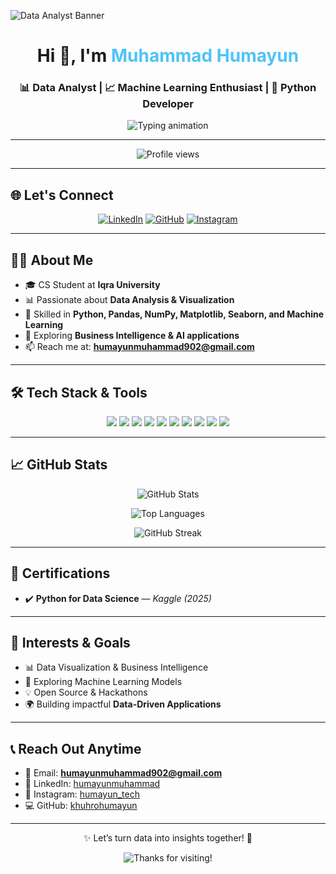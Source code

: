 <!-- Banner -->
![Data Analyst Banner](https://i.imgur.com/2yYayZk.png)

<h1 align="center">Hi 👋, I'm <span style="color:#4FC3F7;">Muhammad Humayun</span></h1>
<h3 align="center">📊 Data Analyst | 📈 Machine Learning Enthusiast | 🐍 Python Developer</h3>

<p align="center">
  <img src="https://readme-typing-svg.demolab.com/?font=Fira+Code&size=22&duration=3000&pause=1000&center=true&vCenter=true&width=900&lines=Transforming+Data+into+Insights;Passionate+about+Data+Science+%26+Visualization;Exploring+Machine+Learning+Models;Portfolio+%7C+Projects+%7C+Learning+Journey" alt="Typing animation" />
</p>

---

<p align="center">
  <img src="https://komarev.com/ghpvc/?username=khuhrohumayun&label=Profile%20Views&color=0e75b6&style=flat-square" alt="Profile views"/>
</p>

---

## 🌐 Let's Connect

<p align="center">
  <a href="https://linkedin.com/in/humayunmuhammad"><img src="https://img.shields.io/badge/-LinkedIn-0A66C2?style=for-the-badge&logo=linkedin&logoColor=white" alt="LinkedIn"/></a>
  <a href="https://github.com/khuhrohumayun"><img src="https://img.shields.io/badge/-GitHub-181717?style=for-the-badge&logo=github&logoColor=white" alt="GitHub"/></a>
  <a href="https://instagram.com/humayun_tech"><img src="https://img.shields.io/badge/-Instagram-E4405F?style=for-the-badge&logo=instagram&logoColor=white" alt="Instagram"/></a>
</p>

---

## 👨‍💻 About Me

- 🎓 CS Student at **Iqra University**  
- 📊 Passionate about **Data Analysis & Visualization**  
- 🧠 Skilled in **Python, Pandas, NumPy, Matplotlib, Seaborn, and Machine Learning**  
- 🚀 Exploring **Business Intelligence & AI applications**  
- 📫 Reach me at: **humayunmuhammad902@gmail.com**

---

## 🛠️ Tech Stack & Tools

<p align="center">
  <img src="https://img.shields.io/badge/-Python-3776AB?style=for-the-badge&logo=python&logoColor=white"/>
  <img src="https://img.shields.io/badge/-Pandas-150458?style=for-the-badge&logo=pandas&logoColor=white"/>
  <img src="https://img.shields.io/badge/-NumPy-013243?style=for-the-badge&logo=numpy&logoColor=white"/>
  <img src="https://img.shields.io/badge/-Matplotlib-005C5C?style=for-the-badge&logo=plotly&logoColor=white"/>
  <img src="https://img.shields.io/badge/-Seaborn-268BD2?style=for-the-badge&logo=python&logoColor=white"/>
  <img src="https://img.shields.io/badge/-MySQL-4479A1?style=for-the-badge&logo=mysql&logoColor=white"/>
  <img src="https://img.shields.io/badge/-Tableau-E97627?style=for-the-badge&logo=tableau&logoColor=white"/>
  <img src="https://img.shields.io/badge/-PowerBI-F2C811?style=for-the-badge&logo=powerbi&logoColor=black"/>
  <img src="https://img.shields.io/badge/-Scikit--learn-F7931E?style=for-the-badge&logo=scikit-learn&logoColor=white"/>
  <img src="https://img.shields.io/badge/-TensorFlow-FF6F00?style=for-the-badge&logo=tensorflow&logoColor=white"/>
</p>

---

## 📈 GitHub Stats

<p align="center">
  <img src="https://github-readme-stats.vercel.app/api?username=khuhrohumayun&show_icons=true&theme=radical&hide_border=true" alt="GitHub Stats" />
</p>

<p align="center">
  <img src="https://github-readme-stats.vercel.app/api/top-langs/?username=khuhrohumayun&layout=compact&theme=radical&hide_border=true" alt="Top Languages" />
</p>

<p align="center">
  <img src="https://github-readme-streak-stats.herokuapp.com/?user=khuhrohumayun&theme=radical&hide_border=true" alt="GitHub Streak" />
</p>

---

## 📜 Certifications

- ✔️ **Python for Data Science** — *Kaggle (2025)*  

---

## 🎯 Interests & Goals

- 📊 Data Visualization & Business Intelligence  
- 🤖 Exploring Machine Learning Models  
- 💡 Open Source & Hackathons  
- 🌍 Building impactful **Data-Driven Applications**

---

## 📞 Reach Out Anytime

- 📧 Email: **humayunmuhammad902@gmail.com**  
- 🔗 LinkedIn: [humayunmuhammad](https://linkedin.com/in/humayunmuhammad)  
- 📸 Instagram: [humayun_tech](https://instagram.com/humayun_tech)  
- 💻 GitHub: [khuhrohumayun](https://github.com/khuhrohumayun)

---

<p align="center">✨ Let’s turn data into insights together! 🚀</p>
<p align="center">
  <img src="https://capsule-render.vercel.app/api?type=waving&height=100&color=gradient&section=footer" alt="Thanks for visiting!" />
</p>
